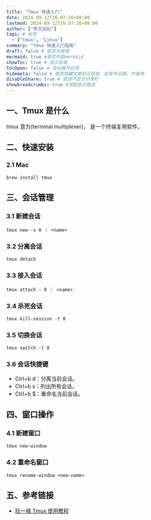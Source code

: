 ```yaml
---
title: "Tmux 快速入门"
date: 2024-09-12T16:07:26+08:00
lastmod: 2024-09-12T16:07:26+08:00
author: ["熊大如如"]
tags: # 标签
  - ["tmux", "Linux"]
summary: "tmux 快速入门指南"
draft: false # 是否为草稿
mermaid: true #是否开启mermaid
showToc: true # 显示目录
TocOpen: false # 自动展开目录
hidemeta: false # 是否隐藏文章的元信息，如发布日期、作者等
disableShare: true # 底部不显示分享栏
showbreadcrumbs: true #顶部显示路径
---
```


## 一、Tmux 是什么

tmux 意为(terminal multiplexer)， 是一个终端复用软件。

## 二、快速安装

### 2.1 Mac

    brew install tmux

## 三、会话管理

### 3.1 新建会话

    tmux new -s 0 ｜ <name>

### 3.2 分离会话

    tmux detach

### 3.3 接入会话

    tmux attach - 0 ｜ <name>

### 3.4 杀死会话

    tmux kill-session -t 0

### 3.5 切换会话

    tmux switch -t 0

### 3.6 会话快捷键
- Ctrl+b d：分离当前会话。
- Ctrl+b s：列出所有会话。
- Ctrl+b $：重命名当前会话。

## 四、窗口操作

### 4.1 新建窗口

    tmux new-window

### 4.2 重命名窗口

    tmux rename-window <new-name>

## 五、参考链接
- [阮一峰 Tmux 使用教程](https://www.ruanyifeng.com/blog/2019/10/tmux.html)